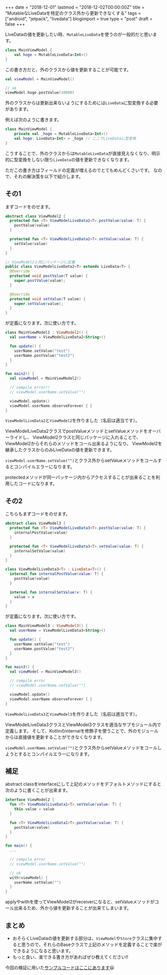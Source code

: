 +++
date = "2018-12-01"
lastmod = "2018-12-02T00:00:00Z"
title = "MutableなLiveDataを特定のクラス外から更新できなくする"
tags = ["android", "jetpack", "livedata"]
blogimport = true
type = "post"
draft = false
+++

LiveDataの値を更新したい時、`MutableLiveData`を使うのが一般的だと思います。

```kotlin
class MainViewModel {
    val hoge = MutableLiveData<Int>()
}
```

この書き方だと、外のクラスから値を更新することが可能です。

```kotlin
val viewModel = MainViewModel()

// ok
viewModel.hoge.postValue(10000)
```

外のクラスからは更新出来ないようにするためには`LiveData`に型変換する必要があります。

例えば次のように書きます。

```kotlin
class MainViewModel {
    private val _hoge = MutableLiveData<Int>()
    val hoge: LiveData<Int> = _hoge // ここでLiveDataに型変換
}
```

こうすることで、外のクラスからは`MutableLiveData`が直接見えなくなり、明示的に型変換をしない限り`LiveData`の値を更新できなくなります。

ただこの書き方はフィールドの定義が増えるのでとてもめんどくさいです。
なので、それの解決策を以下で紹介します。

## その1

まずコードをのせます。

```kotlin
abstract class ViewModel2 {
  protected fun <T> ViewModelLiveData2<T>.postValue(value: T) {
    postValue(value)
  }

  protected fun <T> ViewModelLiveData2<T>.setValue(value: T) {
    setValue(value)
  }
}
```

```java
// ViewModel2と同じパッケージに定義
public class ViewModelLiveData2<T> extends LiveData<T> {
  @Override
  protected void postValue(T value) {
    super.postValue(value);
  }

  @Override
  protected void setValue(T value) {
    super.setValue(value);
  }
}
```

が定義になります。次に使い方です。

```kotlin
class MainViewModel2 : ViewModel2() {
  val userName = ViewModelLiveData2<String>()

  fun update() {
    userName.setValue("test")
    userName.postValue("test2")
  }
}

fun main2() {
  val viewModel = MainViewModel2()

  // compile error!!
  // viewModel.userName.setValue("")

  viewModel.update()
  viewModel.userName.observeForever { }
}
```

`ViewModelLiveData2`と`ViewModel2`を作りました（名前は適当です）。

ViewModelLiveData2クラスでpostValueメソッドとsetValueメソッドをオーバーライドし、
ViewModel2クラスと同じパッケージに入れることで、ViewModel2からそれらのメソッドをコール出来るようになり、
ViewModel2を継承したクラスからのみLiveDataの値を更新できます。

`viewModel.userName.setValue("")`とクラス外からsetValueメソッドをコールするとコンパイルエラーになります。

protectedメソッドが同一パッケージ内からアクセスすることが出来ることを利用したコードになります。

## その2

こちらもまずコードをのせます。

```kotlin
abstract class ViewModel3 {
  protected fun <T> ViewModelLiveData3<T>.postValue(value: T) {
    internalPostValue(value)
  }

  protected fun <T> ViewModelLiveData3<T>.setValue(value: T) {
    internalSetValue(value)
  }
}
```

```kotlin
class ViewModelLiveData3<T> : LiveData<T>() {
  internal fun internalPostValue(value: T) {
    postValue(value)
  }

  internal fun internalSetValue(v: T) {
    value = v
  }
}
```

が定義になります。次に使い方です。

```kotlin
class MainViewModel3 : ViewModel3() {
  val userName = ViewModelLiveData3<String>()

  fun update() {
    userName.setValue("test")
    userName.postValue("test2")
  }
}

fun main3() {
  val viewModel = MainViewModel3()

  // compile error
  // viewModel.userName.setValue("")

  viewModel.update()
  viewModel.userName.observeForever { }
}
```

`ViewModelLiveData3`と`ViewModel3`を作りました（名前は適当です）。

ViewModelLiveData3クラスとViewModel3クラスを適当なサブモジュール内で定義します。
そして、Kotlinのinternalを修飾子を使うことで、外のモジュールからは直接値を更新することができなくなります。

`viewModel.userName.setValue("")`とクラス外からsetValueメソッドをコールしようとするとコンパイルエラーになります。

## 補足

abstract classをinterfaceにして上記のメソッドをデフォルトメソッドにすると次のように書くことが出来ます。

```kotlin
interface ViewModel2 {
  fun <T> ViewModelLiveData1<T>.setValue(value: T) {
    this.value = value
  }

  fun <T> ViewModelLiveData1<T>.postValue(value: T) {
    postValue(value)
  }
}

fun main() {
  ...

  // compile error
  // viewModel.userName.setValue("")

  // ok
  with(viewModel) {
    userName.setValue("")
  }
}
```

applyやwithを使ってViewModel2がreceiverになると、setValueメソッドがコール出来るため、外から値を更新することが出来てしまいます。

## まとめ

- おそらくLiveDataの値を更新する部分は、`ViewModel`や`Store`クラスに集中すると思うので、それらのBaseクラスで上記のメソッドを定義することで楽ができるようになると思います。
- もっと良い、楽できる書き方があればぜひ教えてください!!

今回の検証に用いた[サンプルコードはここにあります](https://github.com/satoshun-android-example/LiveDataRemoveUnderScoreExample)😃
